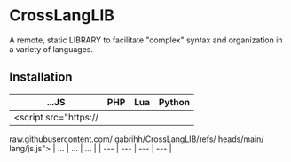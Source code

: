 # CrossLangLIB

A remote, static LIBRARY to facilitate "complex" syntax and organization in a variety of languages.

## Installation

| ...JS | PHP | Lua | Python |
| --- | --- | --- | --- |
| <script src="https://
   raw.githubusercontent.com/
   gabrihh/CrossLangLIB/refs/
   heads/main/
   lang/js.js">
   </script> | ... | ... | ... |
| --- | --- | --- | --- |

 
